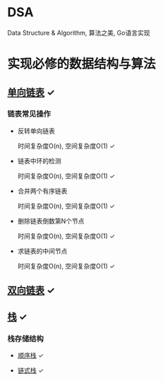 # DSA
 Data Structure &amp; Algorithm, 算法之美, Go语言实现

# 实现必修的数据结构与算法

## [单向链表](https://github.com/cocos543/DSA/blob/master/linkedlist/singly_linked_list.go) ✓

### 链表常见操作
* 反转单向链表

    时间复杂度O(n), 空间复杂度O(1) ✓

* 链表中环的检测

    时间复杂度O(n), 空间复杂度O(1) ✓

* 合并两个有序链表

    时间复杂度O(n), 空间复杂度O(1) ✓

* 删除链表倒数第N个节点

    时间复杂度O(n), 空间复杂度O(1) ✓

* 求链表的中间节点

    时间复杂度O(n), 空间复杂度O(1) ✓

## [双向链表](https://github.com/cocos543/DSA/blob/master/linkedlist/double_linked_lists.go) ✓

## [栈](https://github.com/cocos543/DSA/blob/master/stack) ✓

### 栈存储结构
* [顺序栈](https://github.com/cocos543/DSA/blob/master/stack/stack_sequential_storage) ✓

* [链式栈](https://github.com/cocos543/DSA/blob/master/stack/stack_linked_storage) ✓